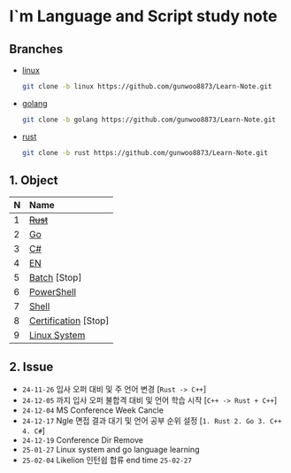 # I`m Language and Script study note

## Branches
- [linux](https://github.com/gunwoo8873/Learn-Note/tree/linux)
  ```bash
  git clone -b linux https://github.com/gunwoo8873/Learn-Note.git
  ```
- [golang](https://github.com/gunwoo8873/Learn-Note/tree/golang)
  ```bash
  git clone -b golang https://github.com/gunwoo8873/Learn-Note.git
  ```
- [rust](https://github.com/gunwoo8873/Learn-Note/tree/rust)
  ```bash
  git clone -b rust https://github.com/gunwoo8873/Learn-Note.git
  ```

## 1. Object
| N    | Name                                     |
| :--- | :--------------------------------------- |
| 1    | [~~Rust~~](./Rust/)                      |
| 2    | [Go](./Go/)                              |
| 3    | [C#](./C#/)                              |
| 4    | [EN](./English.md)                       |
| 5    | [Batch](./Batch/) [Stop]                 |
| 6    | [PowerShell](./PowerShell/)              |
| 7    | [Shell](./Shell/)                        |
| 8    | [Certification](./Certification/) [Stop] |
| 9    | [Linux System](./Linux/)                 |

## 2. Issue
* `24-11-26` 입사 오퍼 대비 및 주 언어 변경 [`Rust -> C++`]
* `24-12-05` 까지 입사 오퍼 불합격 대비 및 언어 학습 시작 [`C++ -> Rust + C++`]
* `24-12-04` MS Conference Week Cancle
* `24-12-17` Ngle 면접 결과 대기 및 언어 공부 순위 설정 [`1. Rust 2. Go 3. C++ 4. C#`]
* `24-12-19` Conference Dir Remove
* `25-01-27` Linux system and go language learning
* `25-02-04` Likelion 인턴쉽 합류 end time `25-02-27`
